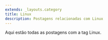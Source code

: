 ```yaml
---
extends: _layouts.category
title: Linux
description: Postagens relacionadas com Linux
---
```


Aqui estão todas as postagens com a tag Linux.
